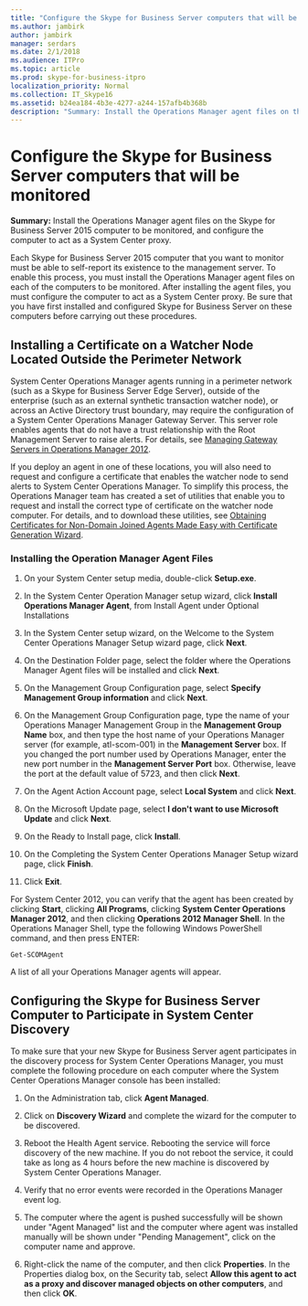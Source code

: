 ```yaml
---
title: "Configure the Skype for Business Server computers that will be monitored"
ms.author: jambirk
author: jambirk
manager: serdars
ms.date: 2/1/2018
ms.audience: ITPro
ms.topic: article
ms.prod: skype-for-business-itpro
localization_priority: Normal
ms.collection: IT_Skype16
ms.assetid: b24ea184-4b3e-4277-a244-157afb4b368b
description: "Summary: Install the Operations Manager agent files on the Skype for Business Server 2015 computer to be monitored, and configure the computer to act as a System Center proxy."
---
```


# Configure the Skype for Business Server computers that will be monitored
 
**Summary:** Install the Operations Manager agent files on the Skype for Business Server 2015 computer to be monitored, and configure the computer to act as a System Center proxy.
  
Each Skype for Business Server 2015 computer that you want to monitor must be able to self-report its existence to the management server. To enable this process, you must install the Operations Manager agent files on each of the computers to be monitored. After installing the agent files, you must configure the computer to act as a System Center proxy. Be sure that you have first installed and configured Skype for Business Server on these computers before carrying out these procedures.
  
## Installing a Certificate on a Watcher Node Located Outside the Perimeter Network
<a name="watcher_node_outside"> </a>

System Center Operations Manager agents running in a perimeter network (such as a Skype for Business Server Edge Server), outside of the enterprise (such as an external synthetic transaction watcher node), or across an Active Directory trust boundary, may require the configuration of a System Center Operations Manager Gateway Server. This server role enables agents that do not have a trust relationship with the Root Management Server to raise alerts. For details, see [Managing Gateway Servers in Operations Manager 2012](https://technet.microsoft.com/en-us/library/hh212823.aspx).
  
If you deploy an agent in one of these locations, you will also need to request and configure a certificate that enables the watcher node to send alerts to System Center Operations Manager. To simplify this process, the Operations Manager team has created a set of utilities that enable you to request and install the correct type of certificate on the watcher node computer. For details, and to download these utilities, see [Obtaining Certificates for Non-Domain Joined Agents Made Easy with Certificate Generation Wizard](http://go.microsoft.com/fwlink/p/?LinkID=267421&amp;amp;clcid=0x409).
  
### Installing the Operation Manager Agent Files

1. On your System Center setup media, double-click **Setup.exe**.
    
2. In the System Center Operation Manager setup wizard, click **Install Operations Manager Agent**, from Install Agent under Optional Installations
    
3. In the System Center setup wizard, on the Welcome to the System Center Operations Manager Setup wizard page, click **Next**.
    
4. On the Destination Folder page, select the folder where the Operations Manager Agent files will be installed and click **Next**.
    
5. On the Management Group Configuration page, select **Specify Management Group information** and click **Next**.
    
6. On the Management Group Configuration page, type the name of your Operations Manager Management Group in the **Management Group Name** box, and then type the host name of your Operations Manager server (for example, atl-scom-001) in the **Management Server** box. If you changed the port number used by Operations Manager, enter the new port number in the **Management Server Port** box. Otherwise, leave the port at the default value of 5723, and then click **Next**.
    
7. On the Agent Action Account page, select **Local System** and click **Next**.
    
8. On the Microsoft Update page, select **I don't want to use Microsoft Update** and click **Next**.
    
9. On the Ready to Install page, click **Install**.
    
10. On the Completing the System Center Operations Manager Setup wizard page, click **Finish**.
    
11. Click **Exit**.
    
For System Center 2012, you can verify that the agent has been created by clicking **Start**, clicking **All Programs**, clicking **System Center Operations Manager 2012**, and then clicking **Operations 2012 Manager Shell**. In the Operations Manager Shell, type the following Windows PowerShell command, and then press ENTER:
```
Get-SCOMAgent
```

A list of all your Operations Manager agents will appear.
## Configuring the Skype for Business Server Computer to Participate in System Center Discovery
<a name="watcher_node_outside"> </a>

To make sure that your new Skype for Business Server agent participates in the discovery process for System Center Operations Manager, you must complete the following procedure on each computer where the System Center Operations Manager console has been installed:
  
1. On the Administration tab, click **Agent Managed**.
    
2. Click on **Discovery Wizard** and complete the wizard for the computer to be discovered.
    
3. Reboot the Health Agent service. Rebooting the service will force discovery of the new machine. If you do not reboot the service, it could take as long as 4 hours before the new machine is discovered by System Center Operations Manager. 
    
4. Verify that no error events were recorded in the Operations Manager event log.
    
5. The computer where the agent is pushed successfully will be shown under "Agent Managed" list and the computer where agent was installed manually will be shown under "Pending Management", click on the computer name and approve.
    
6. Right-click the name of the computer, and then click **Properties**. In the Properties dialog box, on the Security tab, select **Allow this agent to act as a proxy and discover managed objects on other computers**, and then click **OK**.
    

